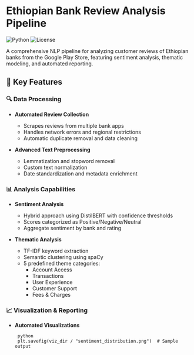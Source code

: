 # Ethiopian Bank Review Analysis Pipeline

![Python](https://img.shields.io/badge/python-3.9+-blue.svg)
![License](https://img.shields.io/badge/license-MIT-green.svg)

A comprehensive NLP pipeline for analyzing customer reviews of Ethiopian banks from the Google Play Store, featuring sentiment analysis, thematic modeling, and automated reporting.

## 🚀 Key Features

### 🔍 Data Processing
- **Automated Review Collection**
  - Scrapes reviews from multiple bank apps
  - Handles network errors and regional restrictions
  - Automatic duplicate removal and data cleaning

- **Advanced Text Preprocessing**
  - Lemmatization and stopword removal
  - Custom text normalization
  - Date standardization and metadata enrichment

### 📊 Analysis Capabilities
- **Sentiment Analysis**
  - Hybrid approach using DistilBERT with confidence thresholds
  - Scores categorized as Positive/Negative/Neutral
  - Aggregate sentiment by bank and rating

- **Thematic Analysis**
  - TF-IDF keyword extraction
  - Semantic clustering using spaCy
  - 5 predefined theme categories:
    - Account Access
    - Transactions  
    - User Experience
    - Customer Support
    - Fees & Charges

### 📈 Visualization & Reporting
- **Automated Visualizations**
  
       python
       plt.savefig(viz_dir / "sentiment_distribution.png")  # Sample output

  

  
